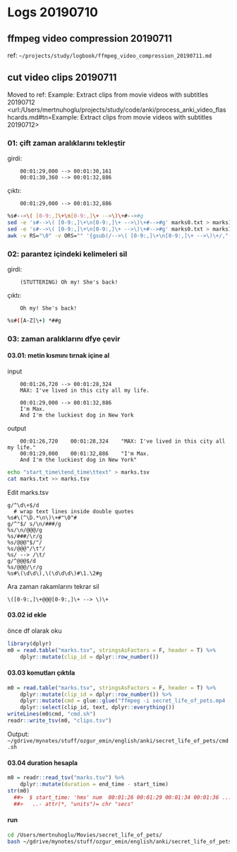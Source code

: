 
# Logs 20190710 

## ffmpeg video compression 20190711 

ref: `~/projects/study/logbook/ffmpeg_video_compression_20190711.md`

## cut video clips 20190711 

Moved to ref: Example: Extract clips from movie videos with subtitles 20190712 <url:/Users/mertnuhoglu/projects/study/code/anki/process_anki_video_flashcards.md#tn=Example: Extract clips from movie videos with subtitles 20190712>

### 01: çift zaman aralıklarını tekleştir

girdi:

		00:01:29,000 --> 00:01:30,161
		00:01:30,360 --> 00:01:32,886

çıktı:

		00:01:29,000 --> 00:01:32,886

``` bash
%s#-->\( [0-9:,]\+\n[0-9:,]\+ -->\)\+#-->#g
sed -e 's#-->\( [0-9:,]\+\n[0-9:,]\+ -->\)\+#-->#g' marks0.txt > marks1.txt
sed -e 's#-->\( [0-9:,]\+\n[0-9:,]\+ -->\)\+#-->#g' marks0.txt > marks1.txt
awk -v RS="\0" -v ORS="" '{gsub(/-->\( [0-9:,]\+\n[0-9:,]\+ -->\)\+/,"-->")}7' marks0.txt > marks1.txt
``` 

### 02: parantez içindeki kelimeleri sil

girdi:

		(STUTTERING) Oh my! She's back!

çıktı:

		Oh my! She's back!

``` bash
%s#([A-Z]\+) *##g
``` 

### 03: zaman aralıklarını dfye çevir

#### 03.01: metin kısmını tırnak içine al

input

		00:01:26,720 --> 00:01:28,324
		MAX: I've lived in this city all my life.

		00:01:29,000 --> 00:01:32,886
		I'm Max.
		And I'm the luckiest dog in New York

output

		00:01:26,720	00:01:28,324	"MAX: I've lived in this city all my life."
		00:01:29,000	00:01:32,886	"I'm Max.
		And I'm the luckiest dog in New York"

``` bash
echo "start_time\tend_time\ttext" > marks.tsv
cat marks.txt >> marks.tsv
``` 

Edit marks.tsv

``` vim
g/^\d\+$/d
  # wrap text lines inside double quotes
%s#\(^\D.*\n\)\+#"\0"#
g/^"$/ s/\n/###/g
%s/\n/@@@/g
%s/###/\r/g
%s/@@@"$/"/
%s/@@@"/\t"/
%s/ --> /\t/
g/^@@@$/d
%s/@@@/\r/g
%s#\(\d\d\),\(\d\d\d\)#\1.\2#g
``` 

Ara zaman rakamlarını tekrar sil

``` vim
\([0-9:,]\+@@@[0-9:,]\+ --> \)\+
``` 

#### 03.02 id ekle

önce df olarak oku

``` r
library(dplyr)
m0 = read.table("marks.tsv", stringsAsFactors = F, header = T) %>%
	dplyr::mutate(clip_id = dplyr::row_number())
``` 

#### 03.03 komutları çıktıla

``` r
m0 = read.table("marks.tsv", stringsAsFactors = F, header = T) %>%
	dplyr::mutate(clip_id = dplyr::row_number()) %>%
	dplyr::mutate(cmd = glue::glue("ffmpeg -i secret_life_of_pets.mp4 -ss {start_time} -to {end_time} -c:v libx264 -c:a libfaac secret_life_of_pets_{sprintf('%04d', clip_id)}.mp4")) %>%
	dplyr::select(clip_id, text, dplyr::everything())
writeLines(m0$cmd, "cmd.sh")
readr::write_tsv(m0, "clips.tsv")
``` 

Output: `~/gdrive/mynotes/stuff/ozgur_emin/english/anki/secret_life_of_pets/cmd.sh`

#### 03.04 duration hesapla

``` r
m0 = readr::read_tsv("marks.tsv") %>%
	dplyr::mutate(duration = end_time - start_time)
str(m0)
  ##>  $ start_time: 'hms' num  00:01:26 00:01:29 00:01:34 00:01:36 ...
  ##>   ..- attr(*, "units")= chr "secs"
``` 

#### run

``` bash
cd /Users/mertnuhoglu/Movies/secret_life_of_pets/
bash ~/gdrive/mynotes/stuff/ozgur_emin/english/anki/secret_life_of_pets/cmd.sh
``` 

